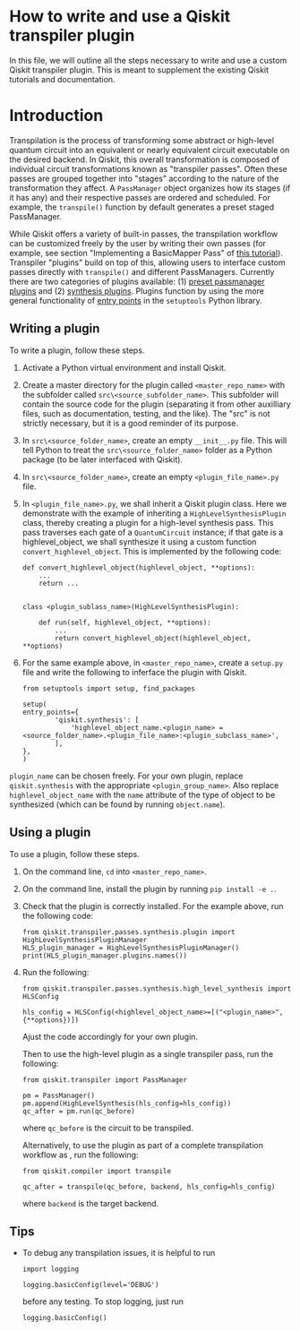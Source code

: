 # How to write and use a Qiskit transpiler plugin
In this file, we will outline all the steps necessary to write and use a custom Qiskit transpiler plugin. This is meant to supplement the existing Qiskit tutorials and documentation.

# Introduction
Transpilation is the process of transforming some abstract or high-level quantum circuit into an equivalent or nearly equivalent circuit executable on the desired backend. In Qiskit, this overall transformation is composed of individual circuit transformations known as "transpiler passes". Often these passes are grouped together into "stages" according to the nature of the transformation they affect. A `PassManager` object organizes how its stages (if it has any) and their respective passes are ordered and scheduled. For example, the `transpile()` function by default generates a preset staged PassManager. 

While Qiskit offers a variety of built-in passes, the transpilation workflow can be customized freely by the user by writing their own passes (for example, see section "Implementing a BasicMapper Pass" of [this tutorial](https://qiskit.org/documentation/tutorials/circuits_advanced/04_transpiler_passes_and_passmanager.html#Implementing-a-BasicMapper-Pass)). Transpiler "plugins" build on top of this, allowing users to interface custom passes directly with `transpile()` and different PassManagers. Currently there are two categories of plugins available: (1) [preset passmanager plugins](https://qiskit.org/documentation/apidoc/transpiler_plugins.html) and (2) [synthesis plugins](https://qiskit.org/documentation/apidoc/transpiler_synthesis_plugins.html#module-qiskit.transpiler.passes.synthesis.plugin). Plugins function by using the more general functionality of [entry points](https://setuptools.pypa.io/en/latest/userguide/entry_point.html) in the `setuptools` Python library.

## Writing a plugin
To write a plugin, follow these steps.

1. Activate a Python virtual environment and install Qiskit. 
2. Create a master directory for the plugin called `<master_repo_name>` with the subfolder called `src\<source_subfolder_name>`. This subfolder will contain the source code for the plugin (separating it from other auxilliary files, such as documentation, testing, and the like). The "src" is not strictly necessary, but it is a good reminder of its purpose.
3. In `src\<source_folder_name>`, create an empty `__init__.py` file. This will tell Python to treat the `src\<source_folder_name>` folder as a Python package (to be later interfaced with Qiskit).
4. In `src\<source_folder_name>`, create an empty `<plugin_file_name>.py` file. 
5. In `<plugin_file_name>.py`, we shall inherit a Qiskit plugin class. Here we demonstrate with the example of inheriting a `HighLevelSynthesisPlugin` class, thereby creating a plugin for a high-level synthesis pass. This pass traverses each gate of a `QuantumCircuit` instance; if that gate is a highlevel_object, we shall synthesize it using a custom function `convert_highlevel_object`. This is implemented by the following code:


    
    ```
    def convert_highlevel_object(highlevel_object, **options):
        ...
        return ...


    class <plugin_sublass_name>(HighLevelSynthesisPlugin):

        def run(self, highlevel_object, **options):
            ...
            return convert_highlevel_object(highlevel_object, **options)
    ```

6. For the same example above, in `<master_repo_name>`, create a `setup.py` file and write the following to inferface the plugin with Qiskit.

    ```
    from setuptools import setup, find_packages

    setup(
    entry_points={
            'qiskit.synthesis': [
                'highlevel_object_name.<plugin_name> = <source_folder_name>.<plugin_file_name>:<plugin_subclass_name>',
            ],
    },
    )

    ```
`plugin_name` can be chosen freely. For your own plugin, replace `qiskit.synthesis` with the appropriate `<plugin_group_name>`. Also replace `highlevel_object_name` with the `name` attribute of the type of object to be synthesized (which can be found by running `object.name`).


## Using a plugin
To use a plugin, follow these steps.

1. On the command line, `cd` into `<master_repo_name>`.
2. On the command line, install the plugin by running `pip install -e .`.
3. Check that the plugin is correctly installed. For the example above, run the following code:
    ```
    from qiskit.transpiler.passes.synthesis.plugin import HighLevelSynthesisPluginManager
    HLS_plugin_manager = HighLevelSynthesisPluginManager()
    print(HLS_plugin_manager.plugins.names())
    ```
4. Run the following:
    ```
    from qiskit.transpiler.passes.synthesis.high_level_synthesis import HLSConfig

    hls_config = HLSConfig(<highlevel_object_name>=[("<plugin_name>", {**options})])
    ```
    Ajust the code accordingly for your own plugin.

    Then to use the high-level plugin as a single transpiler pass, run the following:
    ```
    from qiskit.transpiler import PassManager
    
    pm = PassManager()
    pm.append(HighLevelSynthesis(hls_config=hls_config))
    qc_after = pm.run(qc_before)
    ```
    where `qc_before` is the circuit to be transpiled.

    Alternatively, to use the plugin as part of a complete transpilation workflow as , run the following:
    ```
    from qiskit.compiler import transpile

    qc_after = transpile(qc_before, backend, hls_config=hls_config)
    ```
    where `backend` is the target backend.



## Tips
- To debug any transpilation issues, it is helpful to run
    ```
    import logging

    logging.basicConfig(level='DEBUG')
    ```
    before any testing. To stop logging, just run
    ```
    logging.basicConfig()
    ```
